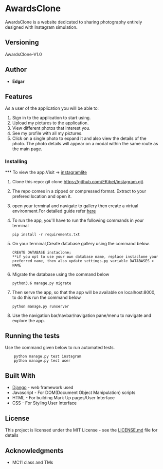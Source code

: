 # AwardsClone


  AwardsClone is a website dedicated to sharing photography entirely designed with Instagram simulation.

## Versioning

 AwardsClone-V1.0 

## Author

* **Edgar**

## Features


As a user of the application you will be able to:



1. Sign in to the application to start using. 
2. Upload my pictures to the application.
3. View different photos that interest you.
4. See my profile with all my pictures.
2. Click on a single photo to expand it and also view the details of the photo. The photo details will appear      on a modal within the same route as the main page.

### Installing

*** To view the app.Visit -> [instagramlite](http://instagramlite.herokuapp.com/instagram/)

1. Clone this repo: git clone https://github.com/EKibet/instagram.git.
2. The repo comes in a zipped or compressed format. Extract to your prefered location and open it.
3. open your terminal and navigate to gallery then create a virtual environment.For detailed guide refer  [here](https://packaging.python.org/guides/installing-using-pip-and-virtualenv/)
3. To run the app, you'll have to run the following commands in your terminal
    
    
       pip install -r requirements.txt
4. On your terminal,Create database gallery using the command below.


       CREATE DATABASE instaclone; 
       **if you opt to use your own database name, replace instaclone your preferred name, then also update settings.py variable DATABASES > NAME

5. Migrate the database using the command below


       python3.6 manage.py migrate
6. Then serve the app, so that the app will be available on localhost:8000, to do this run the command below


       python manage.py runserver
7. Use the navigation bar/navbar/navigation pane/menu to navigate and explore the app.

## Running the tests

Use the command given below to run automated tests.


        python manage.py test instagram
        python manage.py test user




## Built With

* [Django](https://www.djangoproject.com/) - web framework used
* Javascript - For DOM(Document Object Manipulation) scripts
* HTML - For building Mark Up pages/User Interface
* CSS - For Styling User Interface


## License

This project is licensed under the MIT License - see the [LICENSE.md](LICENSE.md) file for details

## Acknowledgments

* MC11 class and TMs
